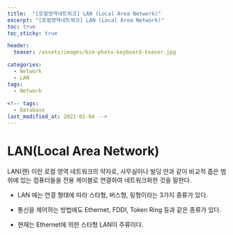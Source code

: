 ```yaml
---
title:  "[로컬영역네트워크] LAN (Local Area Network)"
excerpt: "[로컬영역네트워크] LAN (Local Area Network)"
toc: true
toc_sticky: true

header:
  teaser: /assets/images/bio-photo-keyboard-teaser.jpg

categories:
  - Network
  - LAN
tags:
  - Network
  
<!-- tags:
  - Database 
last_modified_at: 2021-01-04 -->
---
```

# LAN(Local Area Network) 

LAN(랜) 이란 로컬 영역 네트워크의 약자로, 사무실이나 빌딩 안과 같이 비교적 좁은 범위에 있는 컴퓨터들을 전용 케이블로 연결하여 네트워크화한 것을 말한다.


- LAN 에는 연결 형태에 따라 스타형, 버스형, 링형이라는 3가지 종류가 있다.

- 통신을 제어하는 방법에도 Ethernet, FDDI, Token Ring 등과 같은 종류가 있다. 

- 현재는 Ethernet에 의한 스타형 LAN이 주류이다.


